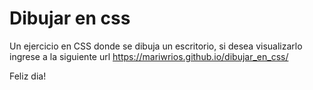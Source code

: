 # Dibujar en css
Un ejercicio en CSS donde se dibuja un escritorio, 
si desea visualizarlo ingrese a la siguiente url https://mariwrios.github.io/dibujar_en_css/

Feliz dia! 
